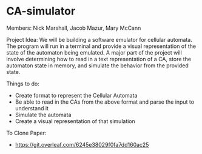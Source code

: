 # CA-simulator

Members: Nick Marshall, Jacob Mazur, Mary McCann

Project Idea: We will be building a software emulator for cellular automata. The program will run in a terminal and provide a visual representation of the state of the automaton being emulated. A major part of the project will involve determining how to read in a text representation of a CA, store the automaton state in memory, and simulate the behavior from the provided state.

Things to do:
- Create format to represent the Cellular Automata
- Be able to read in the CAs from the above format and parse the input to understand it
- Simulate the automata
- Create a visual representation of that simulation

To Clone Paper:
- https://git.overleaf.com/6245e38029f0fa7dd160ac25
